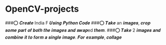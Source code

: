 # OpenCV-projects
###⭕ 𝑪𝒓𝒆𝒂𝒕𝒆 India F 𝑼𝒔𝒊𝒏𝒈 𝑷𝒚𝒕𝒉𝒐𝒏 𝑪𝒐𝒅𝒆
###⭕ 𝑻𝒂𝒌𝒆 an 𝒊𝒎𝒂𝒈𝒆𝒔, 𝒄𝒓𝒐𝒑 𝒔𝒐𝒎𝒆 𝒑𝒂𝒓𝒕 𝒐𝒇 𝒃𝒐𝒕𝒉 𝒕𝒉𝒆 𝒊𝒎𝒂𝒈𝒆𝒔 𝒂𝒏𝒅 𝒔𝒘𝒂𝒑ed 𝒕𝒉𝒆𝒎.
###⭕ 𝑻𝒂𝒌𝒆 2 𝒊𝒎𝒂𝒈𝒆𝒔 𝒂𝒏𝒅 𝒄𝒐𝒎𝒃𝒊𝒏𝒆 𝒊𝒕 𝒕𝒐 𝒇𝒐𝒓𝒎 𝒂 𝒔𝒊𝒏𝒈𝒍𝒆 𝒊𝒎𝒂𝒈𝒆. 𝑭𝒐𝒓 𝒆𝒙𝒂𝒎𝒑𝒍𝒆, 𝒄𝒐𝒍𝒍𝒂𝒈𝒆
